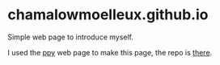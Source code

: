 # chamalowmoelleux.github.io
Simple web page to introduce myself.

I used the [ppy](https://ppy.sh/) web page to make this page, the repo is [there](https://github.com/ppy/ppy.github.io/).
